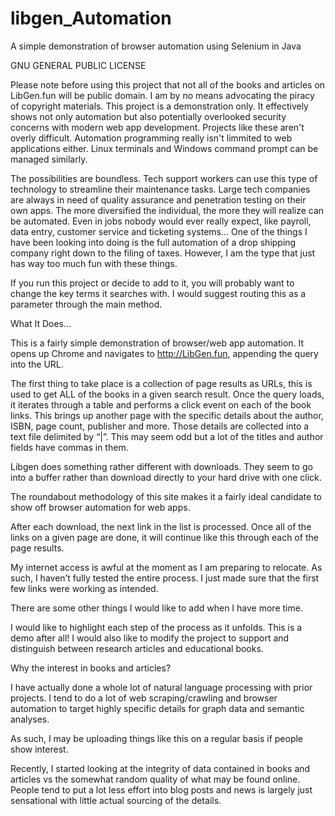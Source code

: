 
# libgen_Automation
A simple demonstration of browser automation using Selenium in Java

GNU GENERAL PUBLIC LICENSE

Please note before using this project that not all of the books and articles on LibGen.fun will be public domain. I am by no means advocating the piracy of copyright materials. This project is a demonstration only. It effectively shows not only automation but also potentially overlooked security concerns with modern web app development. Projects like these aren't overly difficult. Automation programming really isn't limmited to web applications either. Linux terminals and Windows command prompt can be managed similarly.

The possibilities are boundless. Tech support workers can use this type of technology to streamline their maintenance tasks. Large tech companies are always in need of quality assurance and penetration testing on their own apps. The more diversified the individual, the more they will realize can be automated. Even in jobs nobody would ever really expect, like payroll, data entry, customer service and ticketing systems... One of the things I have been looking into doing is the full automation of a drop shipping company right down to the filing of taxes. However, I am the type that just has way too much fun with these things.

If you run this project or decide to add to it, you will probably want to change the key terms it searches with. I would suggest routing this as a parameter through the main method.

What It Does…

This is a fairly simple demonstration of browser/web app automation. It opens up Chrome and navigates to http://LibGen.fun, appending the query into the URL.

The first thing to take place is a collection of page results as URLs, this is used to get ALL of the books in a given search result.
Once the query loads, it iterates through a table and performs a click event on each of the book links. This brings up another page with the specific details about the author, ISBN, page count, publisher and more. Those details are collected into a text file delimited by “|”. This may seem odd but a lot of the titles and author fields have commas in them.

Libgen does something rather different with downloads. They seem to go into a buffer rather than download directly to your hard drive with one click.

The roundabout methodology of this site makes it a fairly ideal candidate to show off browser automation for web apps.

After each download, the next link in the list is processed. Once all of the links on a given page are done, it will continue like this through each of the page results.

My internet access is awful at the moment as I am preparing to relocate. As such, I haven’t fully tested the entire process. I just made sure that the first few links were working as intended.

There are some other things I would like to add when I have more time.

I would like to highlight each step of the process as it unfolds. This is a demo after all!
I would also like to modify the project to support and distinguish between research articles and educational books.

Why the interest in books and articles?

I have actually done a whole lot of natural language processing with prior projects. I tend to do a lot of web scraping/crawling and browser automation to target highly specific details for graph data and semantic analyses.

As such, I may be uploading things like this on a regular basis if people show interest.

Recently, I started looking at the integrity of data contained in books and articles vs the somewhat random quality of what may be found online. People tend to put a lot less effort into blog posts and news is largely just sensational with little actual sourcing of the details.


